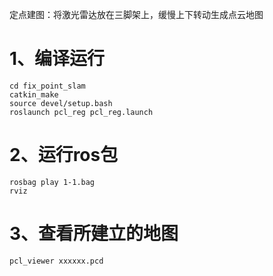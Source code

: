 定点建图：将激光雷达放在三脚架上，缓慢上下转动生成点云地图
# 1、编译运行
```
cd fix_point_slam
catkin_make
source devel/setup.bash
roslaunch pcl_reg pcl_reg.launch
```
# 2、运行ros包
```
rosbag play 1-1.bag
rviz
```
# 3、查看所建立的地图
```
pcl_viewer xxxxxx.pcd
```
